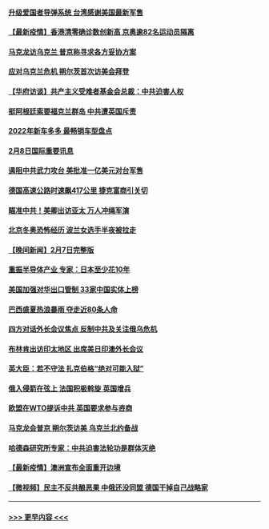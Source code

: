 #### [升级爱国者导弹系统 台湾感谢美国最新军售](../pages/prog202/a103343145.md?t=02090950) 
#### [【最新疫情】香港清零确诊数创新高 京奥逾82名运动员隔离](../pages/prog202/a103343049.md?t=02090950) 
#### [马克龙访乌克兰 普京称寻求各方妥协方案](../pages/prog202/a103342954.md?t=02090950) 
#### [应对乌克兰危机 朔尔茨首次访美会拜登](../pages/prog202/a103342947.md?t=02090950) 
#### [【华府访谈】共产主义受难者基金会总裁：中共迫害人权](../pages/prog202/a103342930.md?t=02090950) 
#### [挺阿根廷索要福克兰群岛 中共遭英国斥责](../pages/prog202/a103342790.md?t=02090950) 
#### [2022年新车多多 最畅销车型盘点](../pages/prog202/a103342839.md?t=02090950) 
#### [2月8日国际重要讯息](../pages/prog202/a103342672.md?t=02090950) 
#### [遏阻中共武力攻台 美批准一亿美元对台军售](../pages/prog202/a103342662.md?t=02090950) 
#### [德国高速公路时速飙417公里 捷克富商引关切](../pages/prog202/a103342520.md?t=02090950) 
#### [瞄准中共！美卿出访亚太 万人冲绳军演](../pages/prog202/a103342575.md?t=02090950) 
#### [北京冬奥恐怖经历 波兰女选手半夜被拉走](../pages/prog202/a103342532.md?t=02090950) 
#### [【晚间新闻】2月7日完整版](../pages/prog202/a103342375.md?t=02090950) 
#### [重振半导体产业 专家：日本至少花10年](../pages/prog202/a103342468.md?t=02090950) 
#### [美国加强对华出口管制 33家中国实体上榜](../pages/prog202/a103342431.md?t=02090950) 
#### [巴西盛夏热浪暴雨 夺走近80条人命](../pages/prog202/a103342430.md?t=02090950) 
#### [四方对话外长会议焦点 反制中共及关注俄乌危机](../pages/prog202/a103342397.md?t=02090950) 
#### [布林肯出访印太地区 出席美日印澳外长会议](../pages/prog202/a103342233.md?t=02090950) 
#### [英大臣：若不守法 扎克伯格“绝对可能入狱”](../pages/prog202/a103342189.md?t=02090950) 
#### [俄入侵箭在弦上 法国积极斡旋 英国增兵](../pages/prog202/a103342243.md?t=02090950) 
#### [欧盟在WTO提诉中共 英国要求参与咨商](../pages/prog202/a103342177.md?t=02090950) 
#### [马克龙会普京 朔尔茨访美 乌克兰北约备战](../pages/prog202/a103342009.md?t=02090950) 
#### [哈德森研究所专家：中共迫害法轮功是群体灭绝](../pages/prog202/a103342017.md?t=02090950) 
#### [【最新疫情】澳洲宣布全面重开边境](../pages/prog202/a103341955.md?t=02090950) 
#### [【微视频】民主不反共酿恶果 中俄还没同盟 德国干掉自己战略家](../pages/prog202/a103341888.md?t=02090950) 

----
#### [ >>> 更早内容 <<< ](../indexes/prog202-earlier.md)
